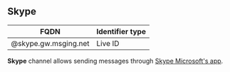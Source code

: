 ## Skype

| FQDN                 | Identifier type |
|----------------------|-----------------|
| @skype.gw.msging.net | Live ID         |

**Skype** channel allows sending messages through [Skype Microsoft's app](https://www.skype.com).
